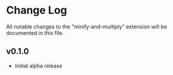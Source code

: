 # Change Log

All notable changes to the "minify-and-multiply" extension will be documented in this file.

## v0.1.0

- Initial alpha release
